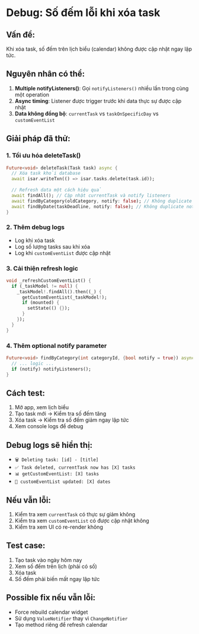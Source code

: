 # Debug: Số đếm lỗi khi xóa task

## Vấn đề:
Khi xóa task, số đếm trên lịch biểu (calendar) không được cập nhật ngay lập tức.

## Nguyên nhân có thể:
1. **Multiple notifyListeners()**: Gọi `notifyListeners()` nhiều lần trong cùng một operation
2. **Async timing**: Listener được trigger trước khi data thực sự được cập nhật
3. **Data không đồng bộ**: `currentTask` vs `taskOnSpecificDay` vs `customEventList`

## Giải pháp đã thử:

### 1. **Tối ưu hóa deleteTask()**
```dart
Future<void> deleteTask(Task task) async {
  // Xóa task khỏi database
  await isar.writeTxn(() => isar.tasks.delete(task.id));
  
  // Refresh data một cách hiệu quả
  await findAll(); // Cập nhật currentTask và notify listeners
  await findByCategory(oldCategory, notify: false); // Không duplicate notify
  await findByDate(taskDeadline, notify: false); // Không duplicate notify
}
```

### 2. **Thêm debug logs**
- Log khi xóa task
- Log số lượng tasks sau khi xóa
- Log khi `customEventList` được cập nhật

### 3. **Cải thiện refresh logic**
```dart
void _refreshCustomEventList() {
  if (_taskModel != null) {
    _taskModel!.findAll().then((_) {
      getCustomEventList(_taskModel!);
      if (mounted) {
        setState(() {});
      }
    });
  }
}
```

### 4. **Thêm optional notify parameter**
```dart
Future<void> findByCategory(int categoryId, {bool notify = true}) async {
  // ... logic ...
  if (notify) notifyListeners();
}
```

## Cách test:
1. Mở app, xem lịch biểu
2. Tạo task mới → Kiểm tra số đếm tăng
3. Xóa task → Kiểm tra số đếm giảm ngay lập tức
4. Xem console logs để debug

## Debug logs sẽ hiển thị:
- `🗑️ Deleting task: [id] - [title]`
- `✅ Task deleted, currentTask now has [X] tasks`
- `📊 getCustomEventList: [X] tasks`
- `📅 customEventList updated: [X] dates`

## Nếu vẫn lỗi:
1. Kiểm tra xem `currentTask` có thực sự giảm không
2. Kiểm tra xem `customEventList` có được cập nhật không
3. Kiểm tra xem UI có re-render không

## Test case:
1. Tạo task vào ngày hôm nay
2. Xem số đếm trên lịch (phải có số)
3. Xóa task
4. Số đếm phải biến mất ngay lập tức

## Possible fix nếu vẫn lỗi:
- Force rebuild calendar widget
- Sử dụng `ValueNotifier` thay vì `ChangeNotifier`
- Tạo method riêng để refresh calendar
